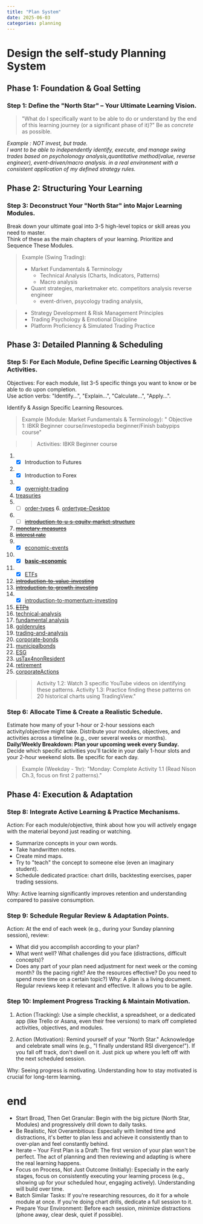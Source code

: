 ```yaml
---
title: "Plan System"
date: 2025-06-03
categories: planning
---
```


# Design the self-study Planning System

## Phase 1: Foundation & Goal Setting

### Step 1: Define the "North Star" – Your Ultimate Learning Vision.

> "What do I specifically want to be able to do or understand by the end of this learning journey (or a significant phase of it)?" Be as _concrete_ as possible.

 *Example : NOT invest, but trade.  
 I want to be able to independently identify, execute, and manage swing trades based on psycholonogy analysis,quantitative method(value, reverse engineer), event-driven/macro analysis. in a real environment with a consistent application of my defined strategy rules.*

<!-- ### Step 2: Honest Self-Assessment & Resource Inventory.

(Self-Assessment): 
- What do you already know related to this goal? 
- What are your current strengths (e.g., analytical, disciplined) and weaknesses (e.g., easily distracted, impatient) regarding learning?

(Resource Inventory): 
- Time: (You've defined this: 1hr weekdays, 2hr weekends = 9hrs/week).
- Materials: Any books, courses, websites.
- Tools: Access to charting software (even free versions), internet, quiet space -->

## Phase 2: Structuring Your Learning

### Step 3: Deconstruct Your "North Star" into Major Learning Modules.

Break down your ultimate goal into 3-5 high-level topics or skill areas you need to master.   
Think of these as the main chapters of your learning.
Prioritize and Sequence These Modules.

> Example (Swing Trading):
> - Market Fundamentals & Terminology
>   -  Technical Analysis (Charts, Indicators, Patterns)
>   - Macro analysis
>- Quant strategies, marketmaker etc. competitors analysis reverse engineer
>   - event-driven, psycology trading analysis, 

>- Strategy Development & Risk Management Principles
>- Trading Psychology & Emotional Discipline
>- Platform Proficiency & Simulated Trading Practice


<!-- ### Step 4: Prioritize and Sequence These Modules.
What needs to come first? What builds upon previous knowledge? -->

## Phase 3: Detailed Planning & Scheduling

### Step 5: For Each Module, Define Specific Learning Objectives & Activities.

Objectives: For each module, list 3-5 specific things you want to know or be able to do upon completion.   
Use action verbs: "Identify...", "Explain...", "Calculate...", "Apply...".

Identify & Assign Specific Learning Resources.

> Example (Module: Market Fundamentals & Terminology): "
 Objective 1: IBKR Beginner course/investopedia beginner/Finish babypips course"  

>> Activities: IBKR Beginner course   

1. - [x] Introduction to Futures
2. - [x] Introduction to Forex  
3. - [x] [overnight-trading](https://www.interactivebrokers.com/campus/trading-course/overnight-trading/)  
4. [treasuries](https://www.interactivebrokers.com/campus/trading-course/treasuries-2/)  
5. - [ ] [order-types](https://www.interactivebrokers.com/campus/trading-course/introduction-to-tws-order-types/)  6. [ordertype-Desktop](https://www.interactivebrokers.com/campus/trading-course/ibkr-desktop-order-type/)  
7. - [ ] [~~introduction-to-u-s-equity-market-structure~~](https://www.interactivebrokers.com/campus/trading-course/iex-introduction-to-u-s-equity-market-structure-course/)  
8. [~~monetary-measures~~](https://www.interactivebrokers.com/campus/trading-course/monetary-measures-economic-output-and-corporate-profits-us/)  
9. [~~interest rate~~](https://www.interactivebrokers.com/campus/trading-course/interest-rates/)  
10. - [x] [economic-events](https://www.interactivebrokers.com/campus/trading-course/learn-about-key-economic-events/)  
11. - [x] [**basic-economic**](https://www.interactivebrokers.com/campus/trading-course/introduction-to-microeconomics/)  
12. - [x] [ETFs](https://www.interactivebrokers.com/campus/trading-course/introduction-to-exchange-traded-funds/)  
13. [~~introduction-to-value-investing~~](https://www.interactivebrokers.com/campus/trading-course/introduction-to-value-investing/)   
14. [~~introduction-to-growth-investing~~](https://www.interactivebrokers.com/campus/trading-course/introduction-to-growth-investing/)  
15. - [x] [introduction-to-momentum-investing](https://www.interactivebrokers.com/campus/trading-course/introduction-to-momentum-investing/)  
16. [~~ETPs~~](https://www.interactivebrokers.com/campus/trading-course/introduction-to-exchange-traded-products-etps/)  
17. [technical-analysis](https://www.interactivebrokers.com/campus/trading-course/introduction-to-technical-analysis/)  
18. [fundamental analysis](https://www.interactivebrokers.com/campus/trading-course/fundamental-analysis-2/)  
19. [goldenrules](https://www.interactivebrokers.com/campus/trading-course/golden-rules-of-trading/)   
20. [trading-and-analysis](https://www.interactivebrokers.com/campus/trading-course/trading-and-analysis/)   
21. [corporate-bonds](https://www.interactivebrokers.com/campus/trading-course/introduction-to-u-s-corporate-bonds/)   
22. [municipalbonds](https://www.interactivebrokers.com/campus/trading-course/introduction-to-municipal-bonds/)    
23. [ESG](https://www.interactivebrokers.com/campus/trading-course/esg-investing-2/)  
24. [usTax4nonResident](https://www.interactivebrokers.com/campus/trading-course/us-taxes-for-us-non-residents-2/)  
25. [retirement](https://www.interactivebrokers.com/campus/trading-course/retirement/)  
26. [corporateActions](https://www.interactivebrokers.com/campus/trading-course/corporate-actions/)  
>> Activity 1.2: Watch 3 specific YouTube videos on identifying these patterns. 
>> Activity 1.3: Practice finding these patterns on 20 historical charts using TradingView."

<!-- ### Step 7: Identify & Assign Specific Learning Resources.

For each planned activity, explicitly name the resource you will use (e.g., "Murphy's 'Technical Analysis', Chapter 5," "BabyPips - School of Pipsology, Grade 3," "YouTube channel 'XYZ', specific playlist on indicators").

Why: Removes ambiguity and saves time when you sit down to learn. You won't waste precious minutes figuring out what to use. -->

### Step 6: Allocate Time & Create a Realistic Schedule.

Estimate how many of your 1-hour or 2-hour sessions each activity/objective might take. 
Distribute your modules, objectives, and activities across a timeline (e.g., over several weeks or months).  
**Daily/Weekly Breakdown: Plan your upcoming week every Sunday.** Decide which specific activities you'll tackle in your daily 1-hour slots and your 2-hour weekend slots. Be specific for each day.

> Example (Weekday - 1hr): "Monday: Complete Activity 1.1 (Read Nison Ch.3, focus on first 2 patterns)."

## Phase 4: Execution & Adaptation

### Step 8: Integrate Active Learning & Practice Mechanisms.

Action: For each module/objective, think about how you will actively engage with the material beyond just reading or watching.
- Summarize concepts in your own words.
- Take handwritten notes.
- Create mind maps.
- Try to "teach" the concept to someone else (even an imaginary student).
- Schedule dedicated practice: chart drills, backtesting exercises, paper trading sessions.

Why: Active learning significantly improves retention and understanding compared to passive consumption.

### Step 9: Schedule Regular Review & Adaptation Points.

Action: At the end of each week (e.g., during your Sunday planning session), review:
- What did you accomplish according to your plan?
- What went well? What challenges did you face (distractions, difficult concepts)?
- Does any part of your plan need adjustment for next week or the coming month? (Is the pacing right? Are the resources effective? Do you need to spend more time on a certain topic?)
Why: A plan is a living document. Regular reviews keep it relevant and effective. It allows you to be agile.

### Step 10: Implement Progress Tracking & Maintain Motivation.

1. Action (Tracking): Use a simple checklist, a spreadsheet, or a dedicated app (like Trello or Asana, even their free versions) to mark off completed activities, objectives, and modules.

2. Action (Motivation):
Remind yourself of your "North Star."
Acknowledge and celebrate small wins (e.g., "I finally understand RSI divergence!").
If you fall off track, don't dwell on it. Just pick up where you left off with the next scheduled session.

Why: Seeing progress is motivating. Understanding how to stay motivated is crucial for long-term learning.

# end
- Start Broad, Then Get Granular: Begin with the big picture (North Star, Modules) and progressively drill down to daily tasks.
- Be Realistic, Not Overambitious: Especially with limited time and distractions, it's better to plan less and achieve it consistently than to over-plan and feel constantly behind.
- Iterate – Your First Plan is a Draft: The first version of your plan won't be perfect. The act of planning and then reviewing and adapting is where the real learning happens.
- Focus on Process, Not Just Outcome (Initially): Especially in the early stages, focus on consistently executing your learning process (e.g., showing up for your scheduled hour, engaging actively). Understanding will build over time.
- Batch Similar Tasks: If you're researching resources, do it for a whole module at once. If you're doing chart drills, dedicate a full session to it.
- Prepare Your Environment: Before each session, minimize distractions (phone away, clear desk, quiet if possible).